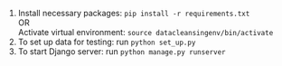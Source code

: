 1. Install necessary packages: `pip install -r requirements.txt`  
   OR  
   Activate virtual environment: `source datacleansingenv/bin/activate`   
2. To set up data for testing: run `python set_up.py`
3. To start Django server: run `python manage.py runserver`